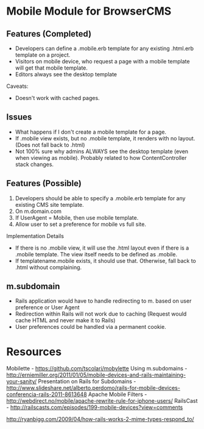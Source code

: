 # Mobile Module for BrowserCMS

## Features (Completed)

* Developers can define a .mobile.erb template for any existing .html.erb template on a project.
* Visitors on mobile device, who request a page with a mobile template will get that mobile template.
* Editors always see the desktop template

Caveats:
* Doesn't work with cached pages.


## Issues
* What happens if I don't create a mobile template for a page.
* If .mobile view exists, but no .mobile template, it renders with no layout. (Does not fall back to .html)
* Not 100% sure why admins ALWAYS see the desktop template (even when viewing as mobile). Probably related to how ContentController stack changes.

## Features (Possible)

1. Developers should be able to specify a .mobile.erb template for any existing CMS site template.
1. On m.domain.com
1. If UserAgent = Mobile, then use mobile template.
1. Allow user to set a preference for mobile vs full site.


Implementation Details

* If there is no .mobile view, it will use the .html layout even if there is a .mobile template. The view itself needs to be defined as .mobile.
* If templatename.mobile exists, it should use that. Otherwise, fall back to .html without complaining.

## m.subdomain
* Rails application would have to handle redirecting to m. based on user preference or User Agent
* Redirection within Rails will not work due to caching (Request would cache HTML and never make it to Rails)
* User preferences could be handled via a permanent cookie.


# Resources

Mobilette - https://github.com/tscolari/mobylette
Using m.subdomains - http://erniemiller.org/2011/01/05/mobile-devices-and-rails-maintaining-your-sanity/
Presentation on Rails for Subdomains - http://www.slideshare.net/alberto.perdomo/rails-for-mobile-devices-conferencia-rails-2011-8613648
Apache Mobile Filters - http://webdirect.no/mobile/apache-rewrite-rule-for-iphone-users/
RailsCast - http://railscasts.com/episodes/199-mobile-devices?view=comments

http://ryanbigg.com/2009/04/how-rails-works-2-mime-types-respond_to/